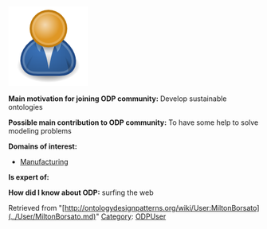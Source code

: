 [![Image:ODPUser.png](../images/a/a6/ODPUser.png)](../Image/ODPUser.png.md "Image:ODPUser.png")




  





__Main motivation for joining ODP community:__ Develop sustainable ontologies


__Possible main contribution to ODP community:__ To have some help to solve modeling problems


__Domains of interest:__



* [Manufacturing](../Community/Manufacturing.md "Community:Manufacturing")


__Is expert of:__


  

__How did I know about ODP:__ surfing the web






Retrieved from "[http://ontologydesignpatterns.org/wiki/User:MiltonBorsato](../User/MiltonBorsato.md)"
 [Category](http://ontologydesignpatterns.org/wiki/Special:Categories "Special:Categories"): [ODPUser](../Category/ODPUser.md "Category:ODPUser")